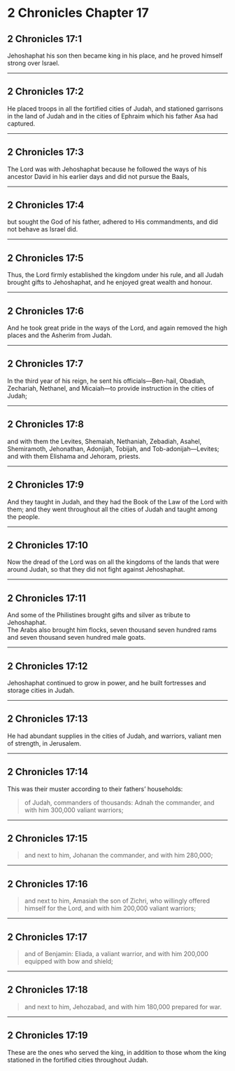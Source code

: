 # 2 Chronicles Chapter 17

## 2 Chronicles 17:1

Jehoshaphat his son then became king in his place, and he proved himself strong over Israel.

---

## 2 Chronicles 17:2

He placed troops in all the fortified cities of Judah, and stationed garrisons in the land of Judah and in the cities of Ephraim which his father Asa had captured.

---

## 2 Chronicles 17:3

The Lord was with Jehoshaphat because he followed the ways of his ancestor David in his earlier days and did not pursue the Baals,

---

## 2 Chronicles 17:4

but sought the God of his father, adhered to His commandments, and did not behave as Israel did.

---

## 2 Chronicles 17:5

Thus, the Lord firmly established the kingdom under his rule, and all Judah brought gifts to Jehoshaphat, and he enjoyed great wealth and honour.

---

## 2 Chronicles 17:6

And he took great pride in the ways of the Lord, and again removed the high places and the Asherim from Judah.

---

## 2 Chronicles 17:7

In the third year of his reign, he sent his officials—Ben-hail, Obadiah, Zechariah, Nethanel, and Micaiah—to provide instruction in the cities of Judah;

---

## 2 Chronicles 17:8

and with them the Levites, Shemaiah, Nethaniah, Zebadiah, Asahel, Shemiramoth, Jehonathan, Adonijah, Tobijah, and Tob-adonijah—Levites; and with them Elishama and Jehoram, priests.

---

## 2 Chronicles 17:9

And they taught in Judah, and they had the Book of the Law of the Lord with them; and they went throughout all the cities of Judah and taught among the people.

---

## 2 Chronicles 17:10

Now the dread of the Lord was on all the kingdoms of the lands that were around Judah, so that they did not fight against Jehoshaphat.

---

## 2 Chronicles 17:11

And some of the Philistines brought gifts and silver as tribute to Jehoshaphat.  
The Arabs also brought him flocks, seven thousand seven hundred rams and seven thousand seven hundred male goats.

---

## 2 Chronicles 17:12

Jehoshaphat continued to grow in power, and he built fortresses and storage cities in Judah.

---

## 2 Chronicles 17:13

He had abundant supplies in the cities of Judah, and warriors, valiant men of strength, in Jerusalem.

---

## 2 Chronicles 17:14

This was their muster according to their fathers’ households:

> of Judah, commanders of thousands: Adnah the commander, and with him 300,000 valiant warriors;

---

## 2 Chronicles 17:15

> and next to him, Johanan the commander, and with him 280,000;

---

## 2 Chronicles 17:16

> and next to him, Amasiah the son of Zichri, who willingly offered himself for the Lord, and with him 200,000 valiant warriors;

---

## 2 Chronicles 17:17

> and of Benjamin: Eliada, a valiant warrior, and with him 200,000 equipped with bow and shield;

---

## 2 Chronicles 17:18

> and next to him, Jehozabad, and with him 180,000 prepared for war.

---

## 2 Chronicles 17:19

These are the ones who served the king, in addition to those whom the king stationed in the fortified cities throughout Judah.
